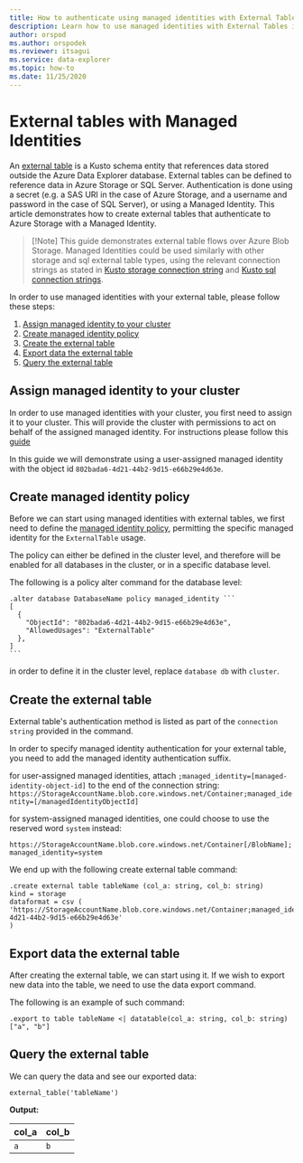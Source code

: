 ```yaml
---
title: How to authenticate using managed identities with External Tables in Azure Data Explorer
description: Learn how to use managed identities with External Tables in Azure Data Explorer cluster.
author: orspod
ms.author: orspodek
ms.reviewer: itsagui
ms.service: data-explorer
ms.topic: how-to
ms.date: 11/25/2020
---
```


# External tables with Managed Identities

An [external table](azure/data-explorer/kusto/query/schema-entities/externaltables) is a Kusto schema entity that references data stored outside the Azure Data Explorer database.
External tables can be defined to reference data in Azure Storage or SQL Server. Authentication is done using a secret (e.g. a SAS URI in the case of Azure Storage, and a username and password in the case of SQL Server), or using a Managed Identity. This article demonstrates how to create external tables that authenticate to Azure Storage with a Managed Identity.

> [!Note] This guide demonstrates external table flows over Azure Blob Storage. Managed Identities could be used similarly with other storage and sql external table types, using the relevant connection strings as stated in [Kusto storage connection string](/storage) and [Kusto sql connection strings](/some-link).

In order to use managed identities with your external table, please follow these steps:

1. [Assign managed identity to your cluster]()
2. [Create managed identity policy]()
3. [Create the external table]()
4. [Export data the external table]()
5. [Query the external table]()

## Assign managed identity to your cluster

In order to use managed identities with your cluster, you first need to assign it to your cluster. This will provide the cluster with permissions to act on behalf of the assigned managed identity. For instructions please follow this [guide](/some-link)

In this guide we will demonstrate using a user-assigned managed identity with the object id `802bada6-4d21-44b2-9d15-e66b29e4d63e`.

## Create managed identity policy

Before we can start using managed identities with external tables, we first need to define the [managed identity policy](azure/data-explorer/kusto/management/alter-managed-identity-policy-command), permitting the specific managed identity for the `ExternalTable` usage.

The policy can either be defined in the cluster level, and therefore will be enabled for all databases in the cluster, or in a specific database level.

The following is a policy alter command for the database level:
~~~
.alter database DatabaseName policy managed_identity ```
[
  {
    "ObjectId": "802bada6-4d21-44b2-9d15-e66b29e4d63e",
    "AllowedUsages": "ExternalTable"
  },
]
```
~~~

in order to define it in the cluster level, replace `database db` with `cluster`.

## Create the external table

External table's authentication method is listed as part of the `connection string` provided in the command.

In order to specify managed identity authentication for your external table, you need to add the managed identity authentication suffix.

for user-assigned managed identities, attach `;managed_identity=[managed-identity-object-id]` to the end of the connection string:
`https://StorageAccountName.blob.core.windows.net/Container;managed_identity=[/managedIdentityObjectId]`

for system-assigned managed identities, one could choose to use the reserved word `system` instead:

`https://StorageAccountName.blob.core.windows.net/Container[/BlobName];managed_identity=system`

We end up with the following create external table command:

~~~
.create external table tableName (col_a: string, col_b: string)
kind = storage 
dataformat = csv (
'https://StorageAccountName.blob.core.windows.net/Container;managed_identity=802bada6-4d21-44b2-9d15-e66b29e4d63e'
)
~~~

## Export data the external table

After creating the external table, we can start using it.
If we wish to export new data into the table, we need to use the data export command.

The following is an example of such command:
~~~
.export to table tableName <| datatable(col_a: string, col_b: string) ["a", "b"]
~~~

## Query the external table

We can query the data and see our exported data:
~~~
external_table('tableName')
~~~

**Output:**

| col_a | col_b |
|-------| ---- |
| `a` | `b`